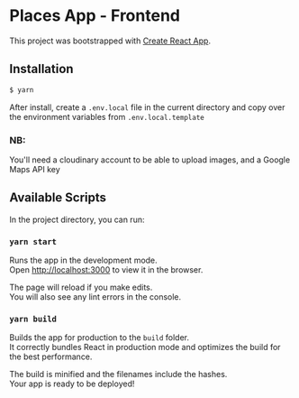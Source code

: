# Places App - Frontend
This project was bootstrapped with [Create React App](https://github.com/facebook/create-react-app).

## Installation

```bash
$ yarn
```

After install, create a `.env.local` file in the current directory and copy over the environment variables from `.env.local.template`

### NB:
You'll need a cloudinary account to be able to upload images, and a Google Maps API key

## Available Scripts

In the project directory, you can run:

### `yarn start`

Runs the app in the development mode.<br />
Open [http://localhost:3000](http://localhost:3000) to view it in the browser.

The page will reload if you make edits.<br />
You will also see any lint errors in the console.


### `yarn build`

Builds the app for production to the `build` folder.<br />
It correctly bundles React in production mode and optimizes the build for the best performance.

The build is minified and the filenames include the hashes.<br />
Your app is ready to be deployed!


